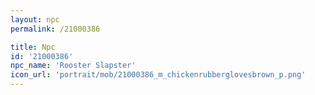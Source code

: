 ```yaml
---
layout: npc
permalink: /21000386

title: Npc
id: '21000386'
npc_name: 'Rooster Slapster'
icon_url: 'portrait/mob/21000386_m_chickenrubberglovesbrown_p.png'
---
```

